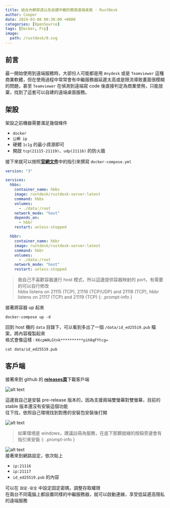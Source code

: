 ```yaml
---
title: 結合內網穿透以及自建中繼的開源遠端桌面 - RustDesk
author: Cooper
date: 2024-03-08 00:30:00 +0800
categories: [OpenSource]
tags: [Docker, Frp]
image:
  path: /rustdesk/0.svg
---
```


## 前言

最一開始使用到遠端服務時，大部份人可能都是用 `Anydesk` 或是 `Teamviewer` 這種商業軟體，但在使用過程中常常會有中繼服務器延遲太高或是限流導致畫面很模糊的問題，甚至 `Teamviewer` 在偵測到遠端寫 code 後直接判定為商業使用，只能放棄，找到了這套可以自建的遠端桌面服務。

## 架設

架設之前機器需要滿足幾個條件

- `docker`
- `公網 ip`
- 硬體 `1c1g` 的最小資源即可
- 開啟 `tcp(21115-21119)`、`udp(21116)` 的防火牆

接下來就可以按照[**官網文件**][1]中的指引來撰寫 `docker-compose.yml`

```yaml
version: "3"

services:
  hbbs:
    container_name: hbbs
    image: rustdesk/rustdesk-server:latest
    command: hbbs
    volumes:
      - ./data:/root
    network_mode: "host"
    depends_on:
      - hbbr
    restart: unless-stopped

  hbbr:
    container_name: hbbr
    image: rustdesk/rustdesk-server:latest
    command: hbbr
    volumes:
      - ./data:/root
    network_mode: "host"
    restart: unless-stopped
```
> 我自己不喜歡容器運行 host 模式，所以這邊提供容器映射的 port，有需要的可以自行修改  
> hbbs listens on 21115 (TCP), 21116 (TCP/UDP) and 21118 (TCP), hbbr listens on 21117 (TCP) and 21119 (TCP)
{: .prompt-info }

接著將容器 up 起來
```console
docker-compose up -d
```

回到 host 機的 `data` 目錄下，可以看到多出了一個 `/data/id_ed25519.pub` 檔案，將內容複製起來  
格式會像這樣 : `K6cpWALGtnk**********pih8qFYtcg=`
```console
cat data/id_ed25519.pub
```

## 客戶端

接著來到 github 的 [**releases頁**][2]下載客戶端

![alt text](/rustdesk/1.png)  

這邊我自己是安裝 pre-release 版本的，因為支援兩端雙螢幕對雙螢幕，目前的 stable 版本還沒有安裝這個功能  
往下找，依照自己環境找到對應的安裝包安裝後打開

![alt text](/rustdesk/2.png)  
> 如果環境是 windows，建議註冊為服務，在底下那顆就緒的按鈕旁邊會有指引來安裝
{: .prompt-info }

![alt text](/rustdesk/3.png)  
接著來到網路設定，依次貼上
- `ip:21116`
- `ip:21117`
- `id_ed25519.pub` 的內容

可以在 `設定-安全` 中設定固定密碼，調整存取權限  
在兩台不同電腦上都設置同樣的中繼服務器，就可以啟動連線，享受低延遲高隱私的遠端服務  



[1]: https://rustdesk.com/docs/en/self-host/rustdesk-server-oss/docker/
[2]: https://github.com/rustdesk/rustdesk/releases
